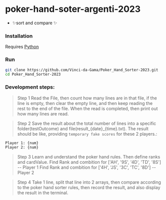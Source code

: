 # poker-hand-soter-argenti-2023

- ✨sort and compare ✨

### Installation

Requires [Python](https://www.python.org/downloads/)

### Run

```sh
git clone https://github.com/Vinci-da-Gama/Poker_Hand_Sorter-2023.git
cd Poker_Hand_Sorter-2023

```
### Development steps:

> Step 1
Read the File, then count how many lines are in that file, if the line is empty, then clear the empty line, and then keep reading the rest to the end of the file. When the read is completed, then print out how many lines are read.

> Step 2
Save the result about the total number of lines into a specific folder(testOutcome) and file(result_{date}_{time}.txt).
The result should be like, providing `temporary fake scores` for these 2 players.:
```sh
Player 1: {num}
Player 2: {num}
```

> Step 3
Learn and understand the poker hand rules. Then define ranks and cardValue.
Find Rank and combition for ['AH', '9S', '4D', 'TD', '8S'] -- Player 1
Find Rank and combition for ['4H', 'JS', '3C', 'TC', '8D'] -- Player 2

> Step 4
Take 1 line, split that line into 2 arrays, then compare according to the poker hand sorter rules, then record the result, and also display the result in the terminal.


